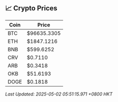 ## 📈 Crypto Prices

| Coin | Price |
| ---- | ----- |
| BTC | $96635.3305 |
| ETH | $1847.1216 |
| BNB | $599.6252 |
| CRV | $0.7110 |
| ARB | $0.3418 |
| OKB | $51.6193 |
| DOGE | $0.1818 |

_Last Updated: 2025-05-02 05:51:15.971 +0800 HKT_